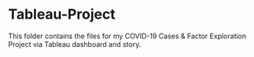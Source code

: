 # Tableau-Project

This folder contains the files for my COVID-19 Cases & Factor Exploration Project via Tableau dashboard and story. 
